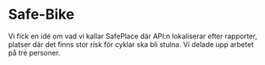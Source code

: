 # Safe-Bike
Vi fick en idé om vad vi kallar SafePlace där API:n lokaliserar efter rapporter, platser där det finns stor risk för cyklar ska bli stulna.
Vi delade upp arbetet på tre personer.
